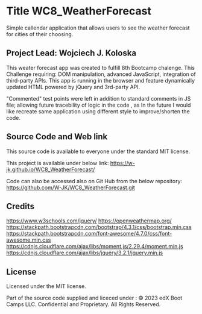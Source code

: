 # Title WC8_WeatherForecast
Simple callendar application that allows users to see the weather forecast for cities of their choosing.

## Project Lead: Wojciech J. Koloska

This weater forecast app was created to fulfill 8th Bootcamp chalenge.
This Challenge requiring: DOM manipulation, advanced JavaScript, integration of third-party APIs.
This app is running in the browser and feature dynamically updated HTML powered by jQuery and 3rd-party API.

"Commented" test points were left in addition to standard comments in JS file;
allowing future tracebility of logic in the code , as In the future I would like recreate 
same application using different style to improve/shorten the code.

## Source Code and Web link


This source code is available to everyone under the standard MIT license.

This project is available under below link:  https://w-jk.github.io/WC8_WeatherForecast/

Code can also be accessed also on Git Hub from the below repository: https://github.com/W-JK/WC8_WeatherForecast.git








## Credits 

https://www.w3schools.com/jquery/
https://openweathermap.org/
https://stackpath.bootstrapcdn.com/bootstrap/4.3.1/css/bootstrap.min.css
https://stackpath.bootstrapcdn.com/font-awesome/4.7.0/css/font-awesome.min.css
https://cdnjs.cloudflare.com/ajax/libs/moment.js/2.29.4/moment.min.js
https://cdnjs.cloudflare.com/ajax/libs/jquery/3.2.1/jquery.min.js


## License

Licensed under the MIT license. 

Part of the source code supplied and liceced under :
© 2023 edX Boot Camps LLC. Confidential and Proprietary. All Rights Reserved.